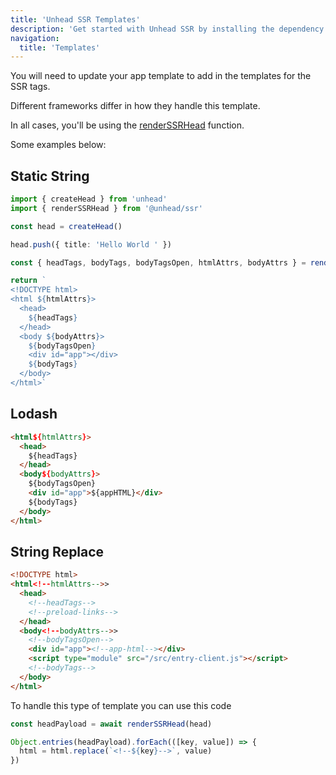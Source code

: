 ```yaml
---
title: 'Unhead SSR Templates'
description: 'Get started with Unhead SSR by installing the dependency to your project.'
navigation:
  title: 'Templates'
---
```


You will need to update your app template to add in the templates for
the SSR tags.

Different frameworks differ in how they handle this template.

In all cases, you'll be using the [renderSSRHead](/api/render/render-ssr-head) function.

Some examples below:

## Static String

```ts
import { createHead } from 'unhead'
import { renderSSRHead } from '@unhead/ssr'

const head = createHead()

head.push({ title: 'Hello World ' })

const { headTags, bodyTags, bodyTagsOpen, htmlAttrs, bodyAttrs } = renderSSRHead(head)

return `
<!DOCTYPE html>
<html ${htmlAttrs}>
  <head>
    ${headTags}
  </head>
  <body ${bodyAttrs}>
    ${bodyTagsOpen}
    <div id="app"></div>
    ${bodyTags}
  </body>
</html>`
```

## Lodash 

```html
<html${htmlAttrs}>
  <head>
    ${headTags}
  </head>
  <body${bodyAttrs}>
    ${bodyTagsOpen}
    <div id="app">${appHTML}</div>
    ${bodyTags}
  </body>
</html>
```

## String Replace

```html
<!DOCTYPE html>
<html<!--htmlAttrs-->>
  <head>
    <!--headTags-->
    <!--preload-links-->
  </head>
  <body<!--bodyAttrs-->>
    <!--bodyTagsOpen-->
    <div id="app"><!--app-html--></div>
    <script type="module" src="/src/entry-client.js"></script>
    <!--bodyTags-->
  </body>
</html>
```

To handle this type of template you can use this code

```ts
const headPayload = await renderSSRHead(head)

Object.entries(headPayload).forEach(([key, value]) => {
  html = html.replace(`<!--${key}-->`, value)
})
```

